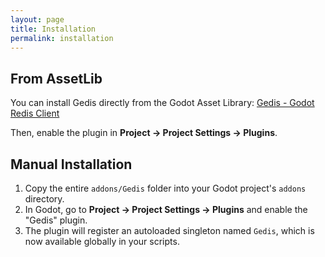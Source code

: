 ```yaml
---
layout: page
title: Installation
permalink: installation
---
```


## From AssetLib

You can install Gedis directly from the Godot Asset Library: [Gedis - Godot Redis Client](https://godotengine.org/asset-library/asset/4292)

Then, enable the plugin in **Project -> Project Settings -> Plugins**.

## Manual Installation

1.  Copy the entire `addons/Gedis` folder into your Godot project's `addons` directory.
2.  In Godot, go to **Project -> Project Settings -> Plugins** and enable the "Gedis" plugin.
3.  The plugin will register an autoloaded singleton named `Gedis`, which is now available globally in your scripts.